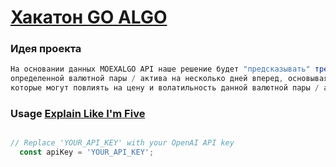 # [Хакатон GO ALGO ]([url](https://goalgo.ru/)https://goalgo.ru/)

### Идея проекта

```javascript
На основании данных MOEXALGO API наше решение будет "предсказывать" тренд (направление движения)
определенной валютной пары / актива на несколько дней вперед, основываясь на данных последних X дней и экономических новостях,
которые могут повлиять на цену и волатильность данной валютной пары / актива.

```


### Usage [Explain Like I'm Five](https://www.reddit.com/r/explainlikeimfive/)

```javascript

// Replace 'YOUR_API_KEY' with your OpenAI API key
  const apiKey = 'YOUR_API_KEY';

```
